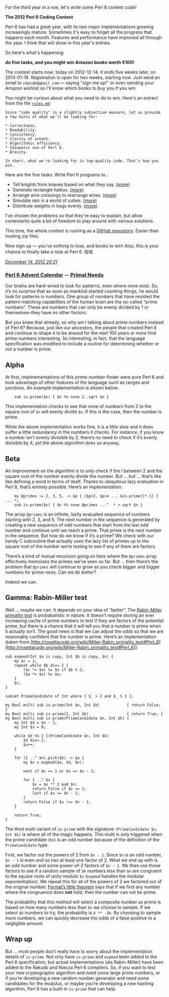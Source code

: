 For the third year in a row, let's write some Perl 6 contest code!

**The 2012 Perl 6 Coding Contest**

Perl 6 has had a great year, with its two major implementations growing increasingly mature. Sometimes it's easy to forget all the progress that happens each month. Features and performance have improved all through the year. I think that will show in this year's entries.

So here's what's happening:

**do five tasks, and you might win Amazon books worth €100!**

The contest starts _now_, today on 2012-12-14. It ends five weeks later, on 2013-01-18. Registration is open for two weeks, starting _now_. Just send an email to `cmasak@gmail.com` — saying "sign me up!" or even sending your Amazon wishlist so I'll know which books to buy you if you win.

You might be curious about what you need to do to win. Here's an extract from the file [`rules.md`](https://github.com/masak/p6cc2012/blob/master/rules.md):

    
    Since "code quality" is a slightly subjective measure, let us provide a few hints of what we'll be looking for:
    
    * Correctness.
    * Readability.
    * Consistency.
    * Clarity of intent.
    * Algorithmic efficiency.
    * Idiomatic use of Perl 6.
    * Brevity.
    
    In short, what we're looking for is top-quality code. That's how you win.
    

Here are the five tasks. Write Perl 6 programs to...

  * Tell knights from knaves based on what they say. [(more)](http://github.com/masak/p6cc2012/blob/master/t1/description.md)
  * Generate rectangle haikus. [(more)](http://github.com/masak/p6cc2012/blob/master/t2/description.md)
  * Arrange wire crossings to rearrange wires. [(more)](http://github.com/masak/p6cc2012/blob/master/t3/description.md)
  * Simulate rain in a world of cubes. [(more)](http://github.com/masak/p6cc2012/blob/master/t4/description.md)
  * Distribute weights in bags evenly. [(more)](http://github.com/masak/p6cc2012/blob/master/t5/description.md)

I've chosen the problems so that they're easy to explain, but allow contestants quite a bit of freedom to play around with various solutions.

This time, the whole contest is running as a [GitHub repository](http://github.com/masak/p6cc2012). Easier than hosting zip files.

Now sign up — you've nothing to lose, and books to win! Also, this is your chance to finally take a look at Perl 6. 哈哈

_[December 14, 2012 20:21](http://strangelyconsistent.org/blog/the-2012-perl-6-coding-contest)_

### [Perl 6 Advent Calendar](http://perl6advent.wordpress.com) -- [Primal Needs](http://perl6advent.wordpress.com/2012/12/14/primal-needs/)

Our brains are hard-wired to look for patterns, even where none exist. So, it’s no surprise that as soon as mankind started counting things, he would look for patterns in numbers. One group of numbers that have resisted the pattern matching capabilities of the human brain are the so-called “prime numbers”. These are numbers that can only be evenly divided by 1 or themselves–they have no other factors.

But you knew that already, so why am I talking about prime numbers instead of Perl 6? Because, just like our ancestors, the people that created Perl 6 and continue to shape it to be around for the next 100 years or more find prime numbers interesting. So interesting, in fact, that the language specification was modified to include a routine for determining whether or not a number is prime.

## Alpha

At first, implmementations of this prime-number-finder were pure Perl 6 and took advantage of other features of the language such as ranges and junctions. An example implementation is shown below:

        sub is-prime($n) { $n %% none 2..sqrt $n }

This implementation checks to see that none of numbers from 2 to the square root of `$n` will evenly divide `$n`. If this is the case, then the number is prime.

While the above implementation works fine, it is a little slow and it does suffer a little redundancy in the numbers it checks. For instance, if you know a number isn’t evenly divisible by 2, there’s no need to check if it’s evenly divisible by 4, yet the above algorithm does so anyway.

## Beta

An improvement on the algorithm is to only check if the I between 2 and the square root of the number evenly divide the number. But … but … that’s like like defining a word in terms of itself. Thanks to ubiquitous lazy evaluation in Perl 6, that’s entirely possible. Here’s an implementation:

    
        my @primes := 2, 3, 5, -> $p { ($p+2, $p+4 ... &is-prime)[*-1] } ... *;
        sub is-prime($n) { $n %% none @primes ...^  * > sqrt $n }
    

The array `@primes` is an infinite, lazily evaluated sequence of numbers starting with 2, 3, and 5. The next number in the sequence is generated by creating a new sequence of odd numbers that start from the last odd number and continue until we reach a prime. That prime is the next number in the sequence. But how do we know if it’s a prime? We check with our handy C subroutine that actually uses the lazy list of primes up to the square root of the number we’re testing to see if any of them are factors.

There’s a kind of mutual recursion going on here where the `@primes` array effectively memoizes the primes we’ve seen so far. But … then there’s the problem that `@primes` will continue to grow as you check bigger and bigger numbers for prime-ness. Can we do better?

Indeed we can.

## Gamma: Rabin-Miller test

Well … _maybe_ we can. It depends on your idea of “better”. The [Rabin-Miller primality test](http://en.wikipedia.org/wiki/Miller%E2%80%93Rabin_primality_test) is probabalistic in nature. It doesn’t require storing an ever increasing cache of prime numbers to test if they are factors of the potential prime, but there is a chance that it will tell you that a number is prime when it actually isn’t. The good news is that we can adjust the odds so that we are reasonably confident that the number is prime. Here’s an implementation (taken from [http://rosettacode.org/wiki/Miller-Rabin_primality_test#Perl_6](http://rosettacode.org/wiki/Miller-Rabin_primality_test#Perl_6)):

    
    sub expmod(Int $a is copy, Int $b is copy, $n) {
    	my $c = 1;
    	repeat while $b div= 2 {
    		($c *= $a) %= $n if $b % 2;
    		($a *= $a) %= $n;
    	}
    	$c;
    }
     
    subset PrimeCandidate of Int where { $_ > 2 and $_ % 2 };
     
    my Bool multi sub is-prime(Int $n, Int $k)            { return False; }
    my Bool multi sub is-prime(2, Int $k)                 { return True; }
    my Bool multi sub is-prime(PrimeCandidate $n, Int $k) {
    	my Int $d = $n - 1;
    	my Int $s = 0;
     
    	while $d %% 2 {(PrimeCandidate $n, Int $k)
    		$d div= 2;
    		$s++;
    	}
     
    	for (2 ..^ $n).pick($k) -> $a {
    		my $x = expmod($a, $d, $n);
     
    		next if $x == 1 or $x == $n - 1;
     
    		for 1 ..^ $s {
    			$x = $x ** 2 mod $n;
    			return False if $x == 1;
    			last if $x == $n - 1;
    		}
    		return False if $x !== $n - 1;
    	}
     
    	return True;
    }
    

The third multi variant of `is-prime` with the signature `(PrimeCandidate $n, Int $k)` is where all of the magic happens. This multi is only triggered when the prime candidate (`$n`) is an odd number because of the definition of the `PrimeCandidate` type.

First, we factor out the powers of 2 from `$n - 1`. Since `$n` is an odd number, `$n - 1` is even and so has at least one factor of 2. What we end up with is an odd number and some power-of-2 factors of `$n - 1`. We then use those factors to see if a random sample of `$k` numbers less than `$n` are congruent to the square roots of unity modulo `$n` (`expmod` handles the modular exponentiation). We repeat this for all of the powers of 2 we factored out of the original number. [Fermat’s little theorem](http://en.wikipedia.org/wiki/Fermat's_little_theorem) says that if we find any number where the congruence does **not** hold, then the number can not be prime.

The probability that this method will select a composite number as prime is based on how many numbers less than `$n` we choose to sample. If we select `$k` numbers to try, the probability is `4 ** -$k`. By choosing to sample more numbers, we can quickly decrease the odds of a false positive to a negligible amount.

## Wrap up

But … most people don’t really have to worry about the implementation details of `is-prime`. Not only have `is-prime` and `expmod` been added to the Perl 6 specification, but actual implementations (ala Rabin-Miller) have been added to the Rakudo and Niecza Perl 6 compilers. So, if you want to test your new cryptographic algorithm and need some large prime numbers, or if you’re developing a new random number generator and need some candidates for the modulus, or maybe you’re developing a new hashing algorithm, Perl 6 has a built-in `is-prime` that can help.

